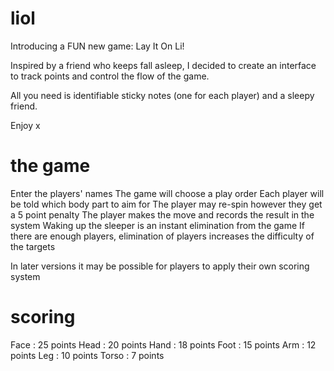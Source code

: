 # liol
Introducing a FUN new game: Lay It On Li!

Inspired by a friend who keeps fall asleep, I decided to create an interface to track points and control the flow of the game.

All you need is identifiable sticky notes (one for each player) and a sleepy friend.

Enjoy x


# the game
Enter the players' names
The game will choose a play order
Each player will be told which body part to aim for
  The player may re-spin however they get a 5 point penalty
The player makes the move and records the result in the system
Waking up the sleeper is an instant elimination from the game
If there are enough players, elimination of players increases the difficulty of the targets

In later versions it may be possible for players to apply their own scoring system


# scoring
Face  : 25 points
Head  : 20 points
Hand  : 18 points
Foot  : 15 points
Arm   : 12 points
Leg   : 10 points
Torso : 7 points

